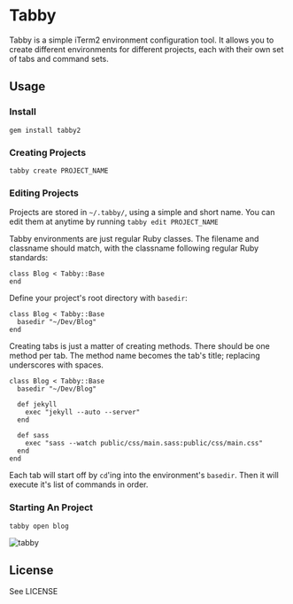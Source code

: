 # Tabby
Tabby is a simple iTerm2 environment configuration tool. It allows you to create different environments for different projects, each with their own set of tabs and command sets.

## Usage

### Install

`gem install tabby2`

### Creating Projects

`tabby create PROJECT_NAME`

### Editing Projects
Projects are stored in `~/.tabby/`, using a simple and short name. You can edit them at anytime by running `tabby edit PROJECT_NAME`

Tabby environments are just regular Ruby classes. The filename and classname should match, with the classname following regular Ruby standards:

    class Blog < Tabby::Base
    end

Define your project's root directory with `basedir`:

    class Blog < Tabby::Base
      basedir "~/Dev/Blog"
    end

Creating tabs is just a matter of creating methods. There should be one method per tab. The method name becomes the tab's title; replacing underscores with spaces.

    class Blog < Tabby::Base
      basedir "~/Dev/Blog"

      def jekyll
        exec "jekyll --auto --server"
      end

      def sass
        exec "sass --watch public/css/main.sass:public/css/main.css"
      end
    end

Each tab will start off by `cd`'ing into the environment's `basedir`. Then it will execute it's list of commands in order.

### Starting An Project
    tabby open blog

![tabby](https://github.com/mnoble/tabby/raw/master/screenshot.png)

## License
See LICENSE
